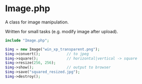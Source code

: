 # Image.php
A class for image manipulation.

Written for small tasks (e.g. modify image after upload).

```php
include "Image.php";

$img = new Image("win_xp_transparent.png");
$img->convert();            // to jpeg
$img->square();             // horizontal|vertical -> square
$img->resize(256, 256);
$img->show();               // output to browser
$img->save("squared_resized.jpg");
$img->destroy();
```